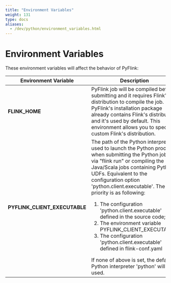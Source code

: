 ```yaml
---
title: "Environment Variables"
weight: 131
type: docs
aliases:
  - /dev/python/environment_variables.html
---
```

<!--
Licensed to the Apache Software Foundation (ASF) under one
or more contributor license agreements.  See the NOTICE file
distributed with this work for additional information
regarding copyright ownership.  The ASF licenses this file
to you under the Apache License, Version 2.0 (the
"License"); you may not use this file except in compliance
with the License.  You may obtain a copy of the License at

  http://www.apache.org/licenses/LICENSE-2.0

Unless required by applicable law or agreed to in writing,
software distributed under the License is distributed on an
"AS IS" BASIS, WITHOUT WARRANTIES OR CONDITIONS OF ANY
KIND, either express or implied.  See the License for the
specific language governing permissions and limitations
under the License.
-->

# Environment Variables

These environment variables will affect the behavior of PyFlink:

<table class="table table-bordered">
  <thead>
    <tr>
      <th class="text-left" style="width: 30%">Environment Variable</th>
      <th class="text-center">Description</th>
    </tr>
  </thead>
  <tbody>
    <tr>
      <td>
        <strong>FLINK_HOME</strong>
      </td>
      <td>
        PyFlink job will be compiled before submitting and it requires Flink's distribution to compile the job.
        PyFlink's installation package already contains Flink's distribution and it's used by default.
        This environment allows you to specify a custom Flink's distribution.
      </td>
    </tr>
    <tr>
      <td>
        <strong>PYFLINK_CLIENT_EXECUTABLE</strong>
      </td>
      <td>
        The path of the Python interpreter used to launch the Python process when submitting the Python jobs via 
        "flink run" or compiling the Java/Scala jobs containing Python UDFs.
        Equivalent to the configuration option 'python.client.executable'. The priority is as following: 
        <ol>
        <li>The configuration 'python.client.executable' defined in the source code; </li>
        <li>The environment variable PYFLINK_CLIENT_EXECUTABLE; </li>
        <li>The configuration 'python.client.executable' defined in flink-conf.yaml</li>
        </ol>
        If none of above is set, the default Python interpreter 'python' will be used.
      </td>
    </tr>
  </tbody>
</table>
